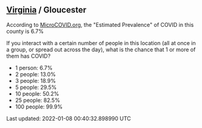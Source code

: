 
## [Virginia](/united-states/virginia) / Gloucester

According to [MicroCOVID.org](http://microcovid.org),
the "Estimated Prevalence" of COVID in this county is 6.7%

If you interact with a certain number of people in this location
(all at once in a group, or spread out across the day), what is the chance that
1 or more of them has COVID?

- 1 person: 6.7%
- 2 people: 13.0%
- 3 people: 18.9%
- 5 people: 29.5%
- 10 people: 50.2%
- 25 people: 82.5%
- 100 people: 99.9%

Last updated: 2022-01-08 00:40:32.898990 UTC
